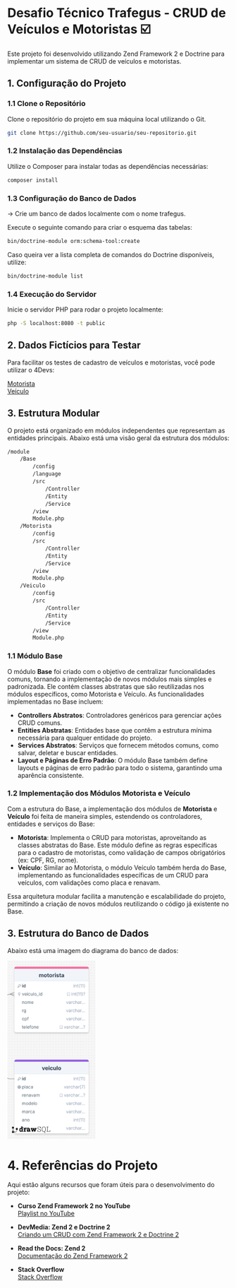 # Desafio Técnico Trafegus - CRUD de Veículos e Motoristas ☑️

Este projeto foi desenvolvido utilizando Zend Framework 2 e Doctrine para implementar um sistema de CRUD de veículos e motoristas.

## 1. Configuração do Projeto

### 1.1 Clone o Repositório
Clone o repositório do projeto em sua máquina local utilizando o Git.

```bash
git clone https://github.com/seu-usuario/seu-repositorio.git
```
### 1.2 Instalação das Dependências
Utilize o Composer para instalar todas as dependências necessárias:

```bash
composer install
```

### 1.3 Configuração do Banco de Dados

-> Crie um banco de dados localmente com o nome trafegus.

Execute o seguinte comando para criar o esquema das tabelas:
```bash
bin/doctrine-module orm:schema-tool:create
```

Caso queira ver a lista completa de comandos do Doctrine disponíveis, utilize:

```bash
bin/doctrine-module list
```

### 1.4 Execução do Servidor

Inicie o servidor PHP para rodar o projeto localmente:

```bash
php -S localhost:8080 -t public
```
## 2. Dados Fictícios para Testar

Para facilitar os testes de cadastro de veículos e motoristas, você pode utilizar o 4Devs:

<a href="https://www.4devs.com.br/gerador_de_pessoas" target="_blank">Motorista</a>  
<a href="https://www.4devs.com.br/gerador_de_veiculos" target="_blank">Veículo</a>

## 3. Estrutura Modular

O projeto está organizado em módulos independentes que representam as entidades principais. Abaixo está uma visão geral da estrutura dos módulos:

```bash
/module
    /Base
        /config
        /language
        /src
            /Controller
            /Entity
            /Service
        /view
        Module.php
    /Motorista
        /config
        /src
            /Controller
            /Entity
            /Service
        /view
        Module.php
    /Veiculo
        /config
        /src
            /Controller
            /Entity
            /Service
        /view
        Module.php
```

### 1.1 Módulo Base

O módulo **Base** foi criado com o objetivo de centralizar funcionalidades comuns, tornando a implementação de novos módulos mais simples e padronizada. Ele contém classes abstratas que são reutilizadas nos módulos específicos, como Motorista e Veículo. As funcionalidades implementadas no Base incluem:

- **Controllers Abstratos**: Controladores genéricos para gerenciar ações CRUD comuns.
- **Entities Abstratas**: Entidades base que contêm a estrutura mínima necessária para qualquer entidade do projeto.
- **Services Abstratos**: Serviços que fornecem métodos comuns, como salvar, deletar e buscar entidades.
- **Layout e Páginas de Erro Padrão**: O módulo Base também define layouts e páginas de erro padrão para todo o sistema, garantindo uma aparência consistente.

### 1.2 Implementação dos Módulos Motorista e Veículo

Com a estrutura do Base, a implementação dos módulos de **Motorista** e **Veículo** foi feita de maneira simples, estendendo os controladores, entidades e serviços do Base:

- **Motorista**: Implementa o CRUD para motoristas, aproveitando as classes abstratas do Base. Este módulo define as regras específicas para o cadastro de motoristas, como validação de campos obrigatórios (ex: CPF, RG, nome).
- **Veículo**: Similar ao Motorista, o módulo Veículo também herda do Base, implementando as funcionalidades específicas de um CRUD para veículos, com validações como placa e renavam.

Essa arquitetura modular facilita a manutenção e escalabilidade do projeto, permitindo a criação de novos módulos reutilizando o código já existente no Base.

## 3. Estrutura do Banco de Dados

Abaixo está uma imagem do diagrama do banco de dados:

<img src="docs/db-trafegus.png" alt="Diagrama do Banco de Dados" width="200" />

# 4. Referências do Projeto

Aqui estão alguns recursos que foram úteis para o desenvolvimento do projeto:

- **Curso Zend Framework 2 no YouTube**  
  [Playlist no YouTube](https://youtube.com/playlist?list=PLhTDLccA9vgExN2c-7kwL9vHSPw5ijelV&si=o33d0G6QrmM7fowC)

- **DevMedia: Zend 2 e Doctrine 2**  
  [Criando um CRUD com Zend Framework 2 e Doctrine 2](https://www.devmedia.com.br/criando-um-crud-com-zend-framework-2-e-doctrine-2/32100)

- **Read the Docs: Zend 2**  
  [Documentação do Zend Framework 2](https://zf2.readthedocs.io/en/latest/user-guide/overview.html)

- **Stack Overflow**  
  [Stack Overflow](https://stackoverflow.com/)
